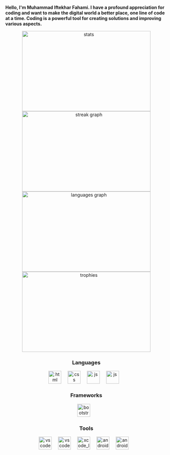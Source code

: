**Hello, I'm Muhammad Iftekhar Fahami. I have a profound appreciation for coding and want to make the digital world a better place, one line of code at a time. Coding is a powerful tool for creating solutions and improving various aspects.**

<p align="center">
<img src="https://github-readme-stats.vercel.app/api?username=iiiiftekhar&show_icons=true&theme=dark" width="400" height="250" alt="stats"/>

<img src="https://streak-stats.demolab.com?user=iiiiftekhar&locale=en&mode=daily&theme=drakone&hide_border=false&border_radius=5&count_private=true&order=3" width="400" height="250" alt="streak graph"  />

<img src="https://github-readme-stats.vercel.app/api/top-langs?username=iiiiftekhar&locale=en&hide_title=false&layout=compact&count_private=true&card_width=150&langs_count=6&theme=dracula&hide_border=false&order=2" width="400" height="250" alt="languages graph"/>

<img src="https://github-profile-trophy.vercel.app/?username=iiiiftekhar&theme=onedark&row=2&column=4" width="400" height="250" alt="trophies"/>
</p>

<h3 align="center""> Languages </h3>

<div align="center">
<img src="https://github.com/iiiiftekhar/iiiiftekhar-/blob/main/resources/html.png" height="40" alt="html"/>
<img width="12" />

<img src="https://github.com/iiiiftekhar/iiiiftekhar-/blob/main/resources/css.png" height="40" alt="css"/>
<img width="12" />

<img src="https://github.com/iiiiftekhar/iiiiftekhar-/blob/main/resources/js.png" height="40" alt="js"/>
<img width="12" />

<img src="https://github.com/iiiiftekhar/iiiiftekhar/blob/main/resources/dart.png" height="40" alt="js"/>
<img width="12" />
</div>

<div align="center">
<h3 align="center""> Frameworks </h3>
<img src="https://github.com/iiiiftekhar/iiiiftekhar/blob/main/resources/bootstrap.png" height="40" alt="bootstrap"/>
<img width="12" />
</div>

<h3 align="center""> Tools </h3>

<div align="center">

<img src="https://github.com/iiiiftekhar/iiiiftekhar/blob/main/resources/vs-code.png" height="40" alt="vscode_logo"/>
<img width="12" />

<img src="https://github.com/iiiiftekhar/iiiiftekhar/blob/main/resources/visual-studio.png" height="40" alt="vscode_logo"/>
<img width="12" />

<img src="https://github.com/iiiiftekhar/iiiiftekhar/blob/main/resources/xcode.png" height="40" alt="xcode_logo"/>
<img width="12" />

<img src="https://github.com/iiiiftekhar/iiiiftekhar/blob/main/resources/android-studio.png" height="40" alt="android-studio_logo"/>
<img width="12" />

<img src="https://github.com/iiiiftekhar/iiiiftekhar/blob/main/resources/flutter.png" height="40" alt="android-studio_logo"/>
<img width="12" />

</div>
